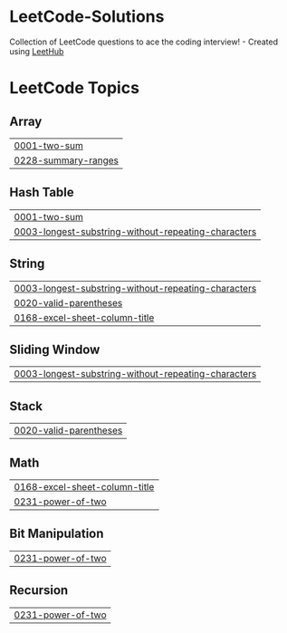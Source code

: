 # LeetCode-Solutions
Collection of LeetCode questions to ace the coding interview! - Created using [LeetHub](https://github.com/QasimWani/LeetHub)

<!---LeetCode Topics Start-->
# LeetCode Topics
## Array
|  |
| ------- |
| [0001-two-sum](https://github.com/SabirKhanAkash/LeetCode-Solutions/tree/master/0001-two-sum) |
| [0228-summary-ranges](https://github.com/SabirKhanAkash/LeetCode-Solutions/tree/master/0228-summary-ranges) |
## Hash Table
|  |
| ------- |
| [0001-two-sum](https://github.com/SabirKhanAkash/LeetCode-Solutions/tree/master/0001-two-sum) |
| [0003-longest-substring-without-repeating-characters](https://github.com/SabirKhanAkash/LeetCode-Solutions/tree/master/0003-longest-substring-without-repeating-characters) |
## String
|  |
| ------- |
| [0003-longest-substring-without-repeating-characters](https://github.com/SabirKhanAkash/LeetCode-Solutions/tree/master/0003-longest-substring-without-repeating-characters) |
| [0020-valid-parentheses](https://github.com/SabirKhanAkash/LeetCode-Solutions/tree/master/0020-valid-parentheses) |
| [0168-excel-sheet-column-title](https://github.com/SabirKhanAkash/LeetCode-Solutions/tree/master/0168-excel-sheet-column-title) |
## Sliding Window
|  |
| ------- |
| [0003-longest-substring-without-repeating-characters](https://github.com/SabirKhanAkash/LeetCode-Solutions/tree/master/0003-longest-substring-without-repeating-characters) |
## Stack
|  |
| ------- |
| [0020-valid-parentheses](https://github.com/SabirKhanAkash/LeetCode-Solutions/tree/master/0020-valid-parentheses) |
## Math
|  |
| ------- |
| [0168-excel-sheet-column-title](https://github.com/SabirKhanAkash/LeetCode-Solutions/tree/master/0168-excel-sheet-column-title) |
| [0231-power-of-two](https://github.com/SabirKhanAkash/LeetCode-Solutions/tree/master/0231-power-of-two) |
## Bit Manipulation
|  |
| ------- |
| [0231-power-of-two](https://github.com/SabirKhanAkash/LeetCode-Solutions/tree/master/0231-power-of-two) |
## Recursion
|  |
| ------- |
| [0231-power-of-two](https://github.com/SabirKhanAkash/LeetCode-Solutions/tree/master/0231-power-of-two) |
<!---LeetCode Topics End-->